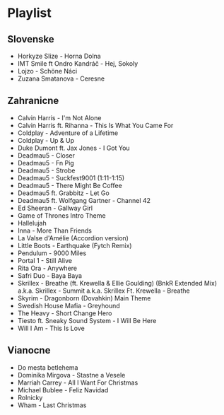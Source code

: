 # Playlist

## Slovenske

* Horkyze Slize - Horna Dolna
* IMT Smile ft Ondro Kandráč - Hej, Sokoly
* Lojzo - Schöne Náci
* Zuzana Smatanova - Ceresne

## Zahranicne

* Calvin Harris - I'm Not Alone
* Calvin Harris ft. Rihanna - This Is What You Came For
* Coldplay - Adventure of a Lifetime
* Coldplay - Up & Up
* Duke Dumont ft. Jax Jones - I Got You
* Deadmau5 - Closer
* Deadmau5 - Fn Pig
* Deadmau5 - Strobe
* Deadmau5 - Suckfest9001 (1:11-1:15)
* Deadmau5 - There Might Be Coffee
* Deadmau5 ft. Grabbitz - Let Go
* Deadmau5 ft. Wolfgang Gartner - Channel 42
* Ed Sheeran - Gallway Girl
* Game of Thrones Intro Theme
* Hallelujah
* Inna - More Than Friends
* La Valse d'Amélie (Accordion version)
* Little Boots - Earthquake (Fytch Remix)
* Pendulum - 9000 Miles
* Portal 1 - Still Alive
* Rita Ora - Anywhere
* Safri Duo - Baya Baya
* Skrillex - Breathe (ft. Krewella & Ellie Goulding) (BnkR Extended Mix) a.k.a. Skrillex - Summit a.k.a. Skrillex Ft. Krewella - Breathe
* Skyrim - Dragonborn (Dovahkin) Main Theme
* Swedish House Mafia - Greyhound
* The Heavy - Short Change Hero
* Tiesto ft. Sneaky Sound System - I Will Be Here
* Will I Am - This Is Love

## Vianocne

* Do mesta betlehema
* Dominika Mirgova - Stastne a Vesele
* Marriah Carrey - All I Want For Christmas
* Michael Bublee - Feliz Navidad
* Rolnicky
* Wham - Last Christmas
